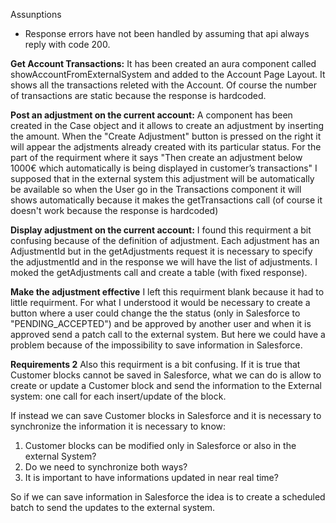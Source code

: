 Assunptions 
- Response errors have not been handled by assuming that api always reply with code 200.

**Get Account Transactions:**
It has been created an aura component called showAccountFromExternalSystem and added to the Account Page Layout. It shows all the transactions releted with the Account.
Of course the number of transactions are static because the response is hardcoded.

**Post an adjustment on the current account:**
A component has been created in the Case object and it allows to create an adjustment by inserting the amount. When the "Create Adjustment" button is pressed on the right it will appear the adjstments already created with its particular status.
For the part of the requirment where it says "Then create an adjustment below 1000€ which automatically is
being displayed in customer’s transactions" I supposed that in the external system this adjustment will be automatically be available so when the User go in the Transactions component it will shows automatically because it makes the getTransactions call (of course it doesn't work because the response is hardcoded)

**Display adjustment on the current account:**
I found this requirment a bit confusing because of the definition of adjustment. Each adjustment has an AdjustmentId but in the getAdjustments request it is necessary to specify the adjustmentId and in the response we will have the list of adjustments. I moked the getAdjustments call and create a table (with fixed response).

**Make the adjustment effective**
I left this requirment blank because it had to little requirment. For what I understood it would be necessary to create a button where a user could change the the status (only in Salesforce to "PENDING_ACCEPTED") and be approved by another user and when it is approved send a patch call to the external system.
But here we could have a problem because of the impossibility to save information in Salesforce.

**Requirements 2**
Also this requirment is a bit confusing.
If it is true that Customer blocks cannot be saved in Salesforce, what we can do is allow to create or update a Customer block and send the information to the External system: one call for each insert/update of the block.

If instead we can save Customer blocks in Salesforce and it is necessary to synchronize the information it is necessary to know:
1. Customer blocks can be modified only in Salesforce or also in the external System?
2. Do we need to synchronize both ways?
3. It is important to have informations updated in near real time?

So if we can save information in Salesforce the idea is to create a scheduled batch to send the updates to the external system. 
